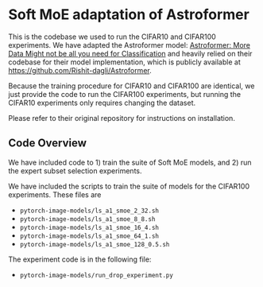 # Soft MoE adaptation of Astroformer

This is the codebase we used to run the CIFAR10 and CIFAR100 experiments. 
We have adapted the Astroformer model: [Astroformer: More Data Might not be all you need for Classification](https://arxiv.org/abs/2304.05350)
and heavily relied on their codebase for their model implementation, which is publicly available at https://github.com/Rishit-dagli/Astroformer.

Because the training procedure for CIFAR10 and CIFAR100 are identical, we just provide the code to run the CIFAR100 experiments, but running the CIFAR10 experiments only requires changing the dataset.

Please refer to their original repository for instructions on installation.


## Code Overview

We have included code to 1) train the suite of Soft MoE models, and 2) run the expert subset selection experiments. 


We have included the scripts to train the suite of models for the CIFAR100 experiments. These files are 
- `pytorch-image-models/ls_a1_smoe_2_32.sh`
- `pytorch-image-models/ls_a1_smoe_8_8.sh`
- `pytorch-image-models/ls_a1_smoe_16_4.sh`
- `pytorch-image-models/ls_a1_smoe_64_1.sh`
- `pytorch-image-models/ls_a1_smoe_128_0.5.sh`

The experiment code is in the following file:
- `pytorch-image-models/run_drop_experiment.py`

